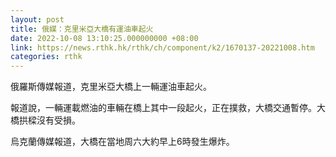 ```yaml
---
layout: post
title: 俄媒：克里米亞大橋有運油車起火
date: 2022-10-08 13:10:25.000000000 +08:00
link: https://news.rthk.hk/rthk/ch/component/k2/1670137-20221008.htm
categories: rthk
---
```


俄羅斯傳媒報道，克里米亞大橋上一輛運油車起火。

報道說，一輛運載燃油的車輛在橋上其中一段起火，正在撲救，大橋交通暫停。大橋拱樑沒有受損。

烏克蘭傳媒報道，大橋在當地周六大約早上6時發生爆炸。
